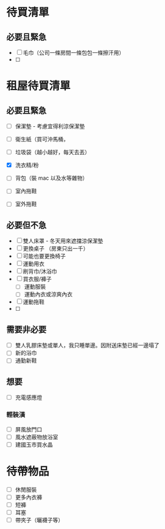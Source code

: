 # 待買清單
## 必要且緊急
- [ ] 毛巾（公司一條房間一條包包一條擦汗用）
- [ ] 

# 租屋待買清單
## 必要且緊急
- [ ] 保潔墊 - 考慮宜得利涼保潔墊
- [ ] 衛生紙（買可沖馬桶，
- [ ] 垃圾袋（越小越好，每天去丟）
- [x] 洗衣精/粉
- [ ] 背包（裝 mac 以及水等雜物）
- [ ] 室內拖鞋
- [ ] 室外拖鞋


## 必要但不急
- [ ] 雙人床罩 - 冬天用來遮擋涼保潔墊
- [ ] 更換桌子 （房東只出一千）
- [ ] 可能也要更換椅子
- [ ] 運動用衣
- [ ] 刷背巾/沐浴巾
- [ ] 買衣服/褲子
    - [ ] 運動服裝
    - [ ] 運動內衣或涼爽內衣
- [ ] 運動拖鞋
- [ ] 

## 需要非必要
- [ ] 雙人乳膠床墊或單人，我只睡單邊。因附送床墊已經一邊塌了
- [ ] 新的浴巾
- [ ] 通勤新鞋

## 想要
- [ ] 充電感應燈

### 輕裝潢
- [ ] 屏風放門口
- [ ] 風水遮蔽物放浴室
- [ ] 建國玉市買水晶

# 待帶物品
- [ ] 休閒服裝
- [ ] 更多內衣褲
- [ ] 短褲
- [ ] 耳塞
- [ ] 帶夾子（曬襪子等）
